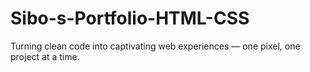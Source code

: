 # Sibo-s-Portfolio-HTML-CSS
Turning clean code into captivating web experiences — one pixel, one project at a time.
